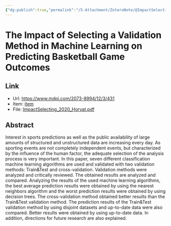 ```yaml
---
{"dg-publish":true,"permalink":"/5-Attachment/ZoteroNote/@ImpactSelecting_2020_Horvat/","title":"The Impact of Selecting a Validation Method in Machine Learning on Predicting Basketball Game Outcomes"}
---
```


# The Impact of Selecting a Validation Method in Machine Learning on Predicting Basketball Game Outcomes
## Link
- Url: https://www.mdpi.com/2073-8994/12/3/431
- Item: [item](zotero://select/library/items/ZB2DTFZN)
- File: [ImpactSelecting_2020_Horvat.pdf](zotero://open-pdf/library/items/NCRTYKJ5)
## Abstract
Interest in sports predictions as well as the public availability of large amounts of structured and unstructured data are increasing every day. As sporting events are not completely independent events, but characterized by the influence of the human factor, the adequate selection of the analysis process is very important. In this paper, seven different classification machine learning algorithms are used and validated with two validation methods: Train&Test and cross-validation. Validation methods were analyzed and critically reviewed. The obtained results are analyzed and compared. Analyzing the results of the used machine learning algorithms, the best average prediction results were obtained by using the nearest neighbors algorithm and the worst prediction results were obtained by using decision trees. The cross-validation method obtained better results than the Train&Test validation method. The prediction results of the Train&Test validation method by using disjoint datasets and up-to-date data were also compared. Better results were obtained by using up-to-date data. In addition, directions for future research are also explained.